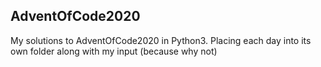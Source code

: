 ## AdventOfCode2020
My solutions to AdventOfCode2020 in Python3.
Placing each day into its own folder along with my input (because why not)
